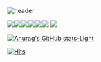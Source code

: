 ![header](https://capsule-render.vercel.app/api?type=waving&color=gradient&height=200&section=header&text=HumanJsEngine&fontSize=80)

<img src="https://img.shields.io/badge/html5-E34F26?style=for-the-badge&logo=html5&logoColor=white"><img src="https://img.shields.io/badge/css-1572B6?style=for-the-badge&logo=css3&logoColor=white"><img src="https://img.shields.io/badge/javascript-F7DF1E?style=for-the-badge&logo=javascript&logoColor=black"><img src="https://img.shields.io/badge/react-61DAFB?style=for-the-badge&logo=react&logoColor=black"><img src="https://img.shields.io/badge/node.js-339933?style=for-the-badge&logo=Node.js&logoColor=white"><img src="https://img.shields.io/badge/Firebase-FFCA28?style=flat-square&logo=firebase&logoColor=white"/>
<img src="https://img.shields.io/badge/Typescript-3178C6?style=flat&logo=typescript&logoColor=white"/>


[![Anurag's GitHub stats-Light](https://github-readme-stats.vercel.app/api?username=HumanJsEngine&show_icons=true&theme=default#gh-light-mode-only)](https://github.com/anuraghazra/github-readme-stats#gh-light-mode-only)

[![Hits](https://hits.seeyoufarm.com/api/count/incr/badge.svg?url=https%3A%2F%2Fgithub.com%2FHumanJsEngine&count_bg=%2365BCE5&title_bg=%237AA4F3&icon=javascript.svg&icon_color=%23E7E7E7&title=hits&edge_flat=false)](https://hits.seeyoufarm.com)

